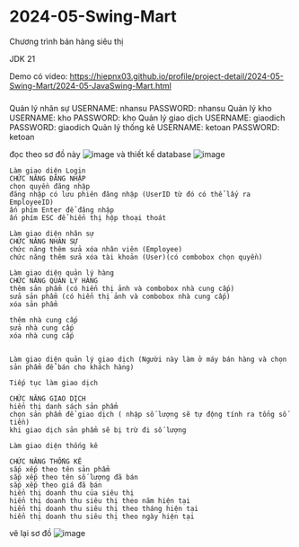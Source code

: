 # 2024-05-Swing-Mart
Chương trình bán hàng siêu thị

JDK 21

Demo có video: https://hiepnx03.github.io/profile/project-detail/2024-05-Swing-Mart/2024-05-JavaSwing-Mart.html

###
Quản lý nhân sự
USERNAME:	nhansu
PASSWORD: 	nhansu
Quản lý kho
USERNAME:	kho
PASSWORD: 	kho
Quản lý giao dịch
USERNAME:	giaodich
PASSWORD: 	giaodich
Quản lý thống kê
USERNAME:	ketoan
PASSWORD: 	ketoan



đọc theo sơ đồ này 
![image](https://github.com/hiepnx03/2024-05-Swing-Mart/assets/71397941/a0c61855-25d7-4bab-90c1-b17cfa290ca5)
và thiết kế database
![image](https://github.com/hiepnx03/2024-05-Swing-Mart/assets/71397941/8c0499a9-62e8-408c-8cd8-1522518762ef)
```
Làm giao diện Login
CHỨC NĂNG ĐĂNG NHẬP
chọn quyền đăng nhập
đăng nhập có lưu phiên đăng nhập (UserID từ đó có thể lấy ra EmployeeID)
ấn phím Enter để đăng nhập
ấn phím ESC để hiển thị hộp thoại thoát

Làm giao diện nhân sự 
CHỨC NĂNG NHÂN SỰ
chức năng thêm sửa xóa nhân viên (Employee)
chức năng thêm sửa xóa tài khoản (User)(có combobox chọn quyền)
```

```
Làm giao diện quản lý hàng
CHỨC NĂNG QUẢN LÝ HÀNG
thêm sản phẩm (có hiển thị ảnh và combobox nhà cung cấp)
sửa sản phẩm (có hiển thị ảnh và combobox nhà cung cấp)
xóa sản phẩm

thêm nhà cung cấp 
sửa nhà cung cấp 
xóa nhà cung cấp 


Làm giao diện quản lý giao dịch (Người này làm ở máy bán hàng và chọn sản phẩm để bán cho khách hàng)
```


```
Tiếp tục làm giao dịch

CHỨC NĂNG GIAO DỊCH
hiển thị danh sách sản phẩm 
chọn sản phẩm để giao dịch ( nhập số lượng sẽ tự động tính ra tổng số tiền)
khi giao dịch sản phẩm sẽ bị trừ đi số lượng

Làm giao diện thống kê

CHỨC NĂNG THỐNG KÊ
sắp xếp theo tên sản phẩm
sắp xếp theo tên số lượng đã bán
sắp xếp theo giá đã bán
hiển thị doanh thu của siêu thị 
hiển thị doanh thu siêu thị theo năm hiện tại
hiển thị doanh thu siêu thị theo tháng hiện tại
hiển thị doanh thu siêu thị theo ngày hiện tại
```
vẽ lại sơ đồ
![image](https://github.com/hiepnx03/2024-05-Swing-Mart/assets/71397941/0f4d4d86-62c2-427c-9ffc-7f341210fc36)

